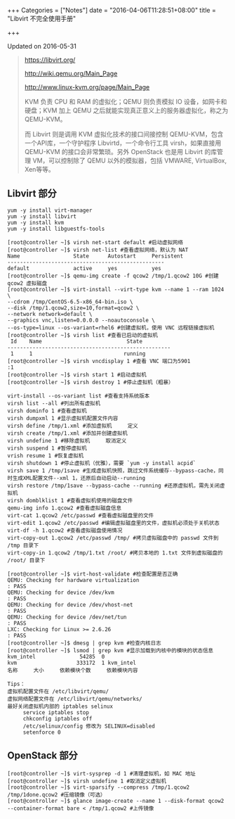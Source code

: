 +++
Categories = ["Notes"]
date = "2016-04-06T11:28:51+08:00"
title = "Libvirt 不完全使用手册"

+++

<!--more-->

Updated on 2016-05-31

> https://libvirt.org/
>
> http://wiki.qemu.org/Main_Page
>
> http://www.linux-kvm.org/page/Main_Page
>
> KVM 负责 CPU 和 RAM 的虚拟化；QEMU 则负责模拟 IO 设备，如网卡和硬盘；KVM 加上 QEMU 之后就能实现真正意义上的服务器虚拟化，称之为 QEMU-KVM。
>
> 而 Libvirt 则是调用 KVM 虚拟化技术的接口间接控制 QEMU-KVM，包含一个API库，一个守护程序 Libvirtd，一个命令行工具 virsh，如果直接用 QEMU-KVM 的接口会非常繁琐。另外 OpenStack 也是用 Libvirt 的库管理 VM，可以控制除了 QEMU 以外的模拟器，包括 VMWARE, VirtualBox, Xen等等。

## Libvirt 部分
```
yum -y install virt-manager
yum -y install libvirt
yum -y install kvm
yum -y install libguestfs-tools

[root@controller ~]$ virsh net-start default #启动虚拟网络
[root@controller ~]$ virsh net-list #查看虚拟网络，默认为 NAT
Name                 State      Autostart     Persistent
--------------------------------------------------
default              active     yes           yes
[root@controller ~]$ qemu-img create -f qcow2 /tmp/1.qcow2 10G #创建 qcow2 虚拟磁盘
[root@controller ~]$ virt-install --virt-type kvm --name 1 --ram 1024 \
--cdrom /tmp/CentOS-6.5-x86_64-bin.iso \
--disk /tmp/1.qcow2,size=10,format=qcow2 \
--network network=default \
--graphics vnc,listen=0.0.0.0 --noautoconsole \
--os-type=linux --os-variant=rhel6 #创建虚拟机，使用 VNC 远程链接虚拟机
[root@controller ~]$ virsh list #查看已启动的虚拟机
 Id    Name                           State
----------------------------------------------------
 1     1                             running
[root@controller ~]$ virsh vncdisplay 1 #查看 VNC 端口为5901
:1
[root@controller ~]$ virsh start 1 #启动虚拟机
[root@controller ~]$ virsh destroy 1 #停止虚拟机（粗暴）

virt-install --os-variant list #查看支持系统版本
virsh list --all #列出所有虚拟机
virsh dominfo 1 #查看虚拟机
virsh dumpxml 1 #显示虚拟机配置文件内容
virsh define /tmp/1.xml #添加虚拟机     定义
virsh create /tmp/1.xml #添加并创建虚拟机
virsh undefine 1 #移除虚拟机     取消定义
virsh suspend 1 #暂停虚拟机
vrish resume 1 #恢复虚拟机
virsh shutdown 1 #停止虚拟机（优雅），需要 `yum -y install acpid`
virsh save 1 /tmp/1save #生成虚拟机快照，跳过文件系统缓存--bypass-cache，同时生成XML配置文件--xml 1，还原后自动启动--running
virsh restore /tmp/1save --bypass-cache --running #还原虚拟机，需先关闭虚拟机
virsh domblklist 1 #查看虚拟机使用的磁盘文件
qemu-img info 1.qcow2 #查看虚拟磁盘信息
virt-cat 1.qcow2 /etc/passwd #查看虚拟磁盘里的文件
virt-edit 1.qcow2 /etc/passwd #编辑虚拟磁盘里的文件，虚拟机必须处于关机状态
virt-df -h 1.qcow2 #查看虚拟磁盘使用情况
virt-copy-out 1.qcow2 /etc/passwd /tmp/ #拷贝虚拟磁盘中的 passwd 文件到 /tmp 目录下
virt-copy-in 1.qcow2 /tmp/1.txt /root/ #拷贝本地的 1.txt 文件到虚拟磁盘的 /root/ 目录下

[root@controller ~]$ virt-host-validate #检查配置是否正确
QEMU: Checking for hardware virtualization                                 : PASS
QEMU: Checking for device /dev/kvm                                         : PASS
QEMU: Checking for device /dev/vhost-net                                   : PASS
QEMU: Checking for device /dev/net/tun                                     : PASS
LXC: Checking for Linux >= 2.6.26                                         : PASS
[root@controller ~]$ dmesg | grep kvm #检查内核日志
[root@controller ~]$ lsmod | grep kvm #显示加载到内核中的模块的状态信息
kvm_intel              54285  0
kvm                   333172  1 kvm_intel
名称     大小     依赖模块个数     依赖模块内容

Tips：
虚拟机配置文件在 /etc/libvirt/qemu/
虚拟网络配置文件在 /etc/libvirt/qemu/networks/
最好关闭虚拟机内部的 iptables selinux
     service iptables stop
     chkconfig iptables off
     /etc/selinux/config 修改为 SELINUX=disabled
     setenforce 0
```

## OpenStack 部分
```
[root@controller ~]$ virt-sysprep -d 1 #清理虚拟机，如 MAC 地址
[root@controller ~]$ virsh undefine 1 #取消定义虚拟机
[root@controller ~]$ virt-sparsify --compress /tmp/1.qcow2 /tmp/1done.qcow2 #压缩镜像（可选）
[root@controller ~]$ glance image-create --name 1 --disk-format qcow2 --container-format bare < /tmp/1.qcow2 #上传镜像
```